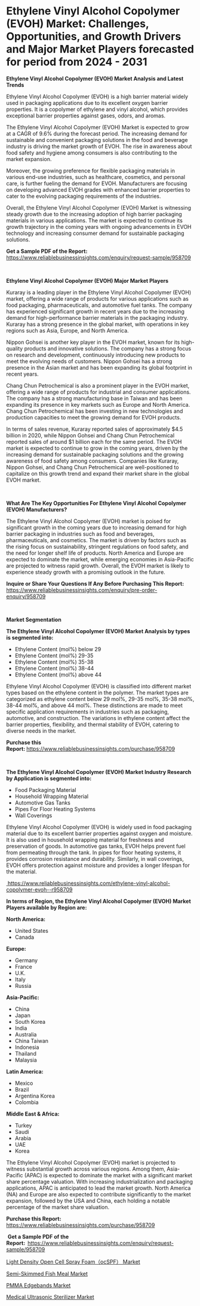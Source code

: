 <p><h1>Ethylene Vinyl Alcohol Copolymer (EVOH) Market: Challenges, Opportunities, and Growth Drivers and Major Market Players forecasted for period from 2024 - 2031</h1></p><p><strong>Ethylene Vinyl Alcohol Copolymer (EVOH) Market Analysis and Latest Trends</strong></p>
<p><p>Ethylene Vinyl Alcohol Copolymer (EVOH) is a high barrier material widely used in packaging applications due to its excellent oxygen barrier properties. It is a copolymer of ethylene and vinyl alcohol, which provides exceptional barrier properties against gases, odors, and aromas.</p><p>The Ethylene Vinyl Alcohol Copolymer (EVOH) Market is expected to grow at a CAGR of 9.6% during the forecast period. The increasing demand for sustainable and convenient packaging solutions in the food and beverage industry is driving the market growth of EVOH. The rise in awareness about food safety and hygiene among consumers is also contributing to the market expansion.</p><p>Moreover, the growing preference for flexible packaging materials in various end-use industries, such as healthcare, cosmetics, and personal care, is further fueling the demand for EVOH. Manufacturers are focusing on developing advanced EVOH grades with enhanced barrier properties to cater to the evolving packaging requirements of the industries.</p><p>Overall, the Ethylene Vinyl Alcohol Copolymer (EVOH) Market is witnessing steady growth due to the increasing adoption of high barrier packaging materials in various applications. The market is expected to continue its growth trajectory in the coming years with ongoing advancements in EVOH technology and increasing consumer demand for sustainable packaging solutions.</p></p>
<p><strong>Get a Sample PDF of the Report:&nbsp;</strong> <a href="https://www.reliablebusinessinsights.com/enquiry/request-sample/958709">https://www.reliablebusinessinsights.com/enquiry/request-sample/958709</a></p>
<p>&nbsp;</p>
<p><strong>Ethylene Vinyl Alcohol Copolymer (EVOH) Major Market Players</strong></p>
<p><p>Kuraray is a leading player in the Ethylene Vinyl Alcohol Copolymer (EVOH) market, offering a wide range of products for various applications such as food packaging, pharmaceuticals, and automotive fuel tanks. The company has experienced significant growth in recent years due to the increasing demand for high-performance barrier materials in the packaging industry. Kuraray has a strong presence in the global market, with operations in key regions such as Asia, Europe, and North America.</p><p>Nippon Gohsei is another key player in the EVOH market, known for its high-quality products and innovative solutions. The company has a strong focus on research and development, continuously introducing new products to meet the evolving needs of customers. Nippon Gohsei has a strong presence in the Asian market and has been expanding its global footprint in recent years.</p><p>Chang Chun Petrochemical is also a prominent player in the EVOH market, offering a wide range of products for industrial and consumer applications. The company has a strong manufacturing base in Taiwan and has been expanding its presence in key markets such as Europe and North America. Chang Chun Petrochemical has been investing in new technologies and production capacities to meet the growing demand for EVOH products.</p><p>In terms of sales revenue, Kuraray reported sales of approximately $4.5 billion in 2020, while Nippon Gohsei and Chang Chun Petrochemical reported sales of around $1 billion each for the same period. The EVOH market is expected to continue to grow in the coming years, driven by the increasing demand for sustainable packaging solutions and the growing awareness of food safety among consumers. Companies like Kuraray, Nippon Gohsei, and Chang Chun Petrochemical are well-positioned to capitalize on this growth trend and expand their market share in the global EVOH market.</p></p>
<p>&nbsp;</p>
<p><strong>What Are The Key Opportunities For Ethylene Vinyl Alcohol Copolymer (EVOH) Manufacturers?</strong></p>
<p><p>The Ethylene Vinyl Alcohol Copolymer (EVOH) market is poised for significant growth in the coming years due to increasing demand for high barrier packaging in industries such as food and beverages, pharmaceuticals, and cosmetics. The market is driven by factors such as the rising focus on sustainability, stringent regulations on food safety, and the need for longer shelf life of products. North America and Europe are expected to dominate the market, while emerging economies in Asia-Pacific are projected to witness rapid growth. Overall, the EVOH market is likely to experience steady growth with a promising outlook in the future.</p></p>
<p><strong>Inquire or Share Your Questions If Any Before Purchasing This Report:</strong> <a href="https://www.reliablebusinessinsights.com/enquiry/pre-order-enquiry/958709">https://www.reliablebusinessinsights.com/enquiry/pre-order-enquiry/958709</a></p>
<p>&nbsp;</p>
<p><strong>Market Segmentation</strong></p>
<p><strong>The Ethylene Vinyl Alcohol Copolymer (EVOH) Market Analysis by types is segmented into:</strong></p>
<p><ul><li>Ethylene Content (mol%) below 29</li><li>Ethylene Content (mol%) 29-35</li><li>Ethylene Content (mol%) 35-38</li><li>Ethylene Content (mol%) 38-44</li><li>Ethylene Content (mol%) above 44</li></ul></p>
<p><p>Ethylene Vinyl Alcohol Copolymer (EVOH) is classified into different market types based on the ethylene content in the polymer. The market types are categorized as ethylene content below 29 mol%, 29-35 mol%, 35-38 mol%, 38-44 mol%, and above 44 mol%. These distinctions are made to meet specific application requirements in industries such as packaging, automotive, and construction. The variations in ethylene content affect the barrier properties, flexibility, and thermal stability of EVOH, catering to diverse needs in the market.</p></p>
<p><strong>Purchase this Report:&nbsp;</strong><a href="https://www.reliablebusinessinsights.com/purchase/958709">https://www.reliablebusinessinsights.com/purchase/958709</a></p>
<p>&nbsp;</p>
<p><strong>The Ethylene Vinyl Alcohol Copolymer (EVOH) Market Industry Research by Application is segmented into:</strong></p>
<p><ul><li>Food Packaging Material</li><li>Household Wrapping Material</li><li>Automotive Gas Tanks</li><li>Pipes For Floor Heating Systems</li><li>Wall Coverings</li></ul></p>
<p><p>Ethylene Vinyl Alcohol Copolymer (EVOH) is widely used in food packaging material due to its excellent barrier properties against oxygen and moisture. It is also used in household wrapping material for freshness and preservation of goods. In automotive gas tanks, EVOH helps prevent fuel from permeating through the tank. In pipes for floor heating systems, it provides corrosion resistance and durability. Similarly, in wall coverings, EVOH offers protection against moisture and provides a longer lifespan for the material.</p></p>
<p><a href="https://www.reliablebusinessinsights.com/ethylene-vinyl-alcohol-copolymer-evoh--r958709">&nbsp;https://www.reliablebusinessinsights.com/ethylene-vinyl-alcohol-copolymer-evoh--r958709</a></p>
<p><strong>In terms of Region, the Ethylene Vinyl Alcohol Copolymer (EVOH) Market Players available by Region are:</strong></p>
<p>
    <p> <strong> North America: </strong>
        <ul>
            <li>United States</li>
            <li>Canada</li>
        </ul>
        </p> 
    <p> <strong> Europe: </strong>
        <ul>
            <li>Germany</li>
            <li>France</li>
            <li>U.K.</li>
            <li>Italy</li>
            <li>Russia</li>
        </ul>
        </p> 
    <p> <strong> Asia-Pacific: </strong>
        <ul>
            <li>China</li>
            <li>Japan</li>
            <li>South Korea</li>
            <li>India</li>
            <li>Australia</li>
            <li>China Taiwan</li>
            <li>Indonesia</li>
            <li>Thailand</li>
            <li>Malaysia</li>
        </ul>
        </p> 
    <p> <strong> Latin America: </strong>
        <ul>
            <li>Mexico</li>
            <li>Brazil</li>
            <li>Argentina Korea</li>
            <li>Colombia</li>
        </ul>
        </p> 
    <p> <strong> Middle East & Africa: </strong>
        <ul>
            <li>Turkey</li>
            <li>Saudi</li>
            <li>Arabia</li>
            <li>UAE</li>
            <li>Korea</li>
        </ul>
    </p>
    </p>
<p><p>The Ethylene Vinyl Alcohol Copolymer (EVOH) market is projected to witness substantial growth across various regions. Among them, Asia-Pacific (APAC) is expected to dominate the market with a significant market share percentage valuation. With increasing industrialization and packaging applications, APAC is anticipated to lead the market growth. North America (NA) and Europe are also expected to contribute significantly to the market expansion, followed by the USA and China, each holding a notable percentage of the market share valuation.</p></p>
<p><strong>Purchase this Report: </strong><a href="https://www.reliablebusinessinsights.com/purchase/958709">https://www.reliablebusinessinsights.com/purchase/958709</a></p>
<p>&nbsp;<strong>Get a Sample PDF of the Report:&nbsp;&nbsp;</strong><a href="https://www.reliablebusinessinsights.com/enquiry/request-sample/958709">https://www.reliablebusinessinsights.com/enquiry/request-sample/958709</a></p>
<p><strong></strong></p>
<p><p><a href="https://medium.com/@kathleenjacksond65/light-density-open-cell-spray-foam-ocspf-market-share-and-new-trends-analysis-by-its-type-fbdfb4acee0a">Light Density Open Cell Spray Foam（ocSPF） Market</a></p><p><a href="https://github.com/marthawweekle/Market-Research-Report-List-2/blob/main/semi-skimmed-fish-meal-market.md">Semi-Skimmed Fish Meal Market</a></p><p><a href="https://github.com/HenrietteMills1/Market-Research-Report-List-2/blob/main/pmma-edgebands-market.md">PMMA Edgebands Market</a></p><p><a href="https://medium.com/@jeniw10236654655/medical-ultrasonic-sterilizer-market-a-global-and-regional-analysis-focus-on-end-user-product-081c44bbddca">Medical Ultrasonic Sterilizer Market</a></p></p>